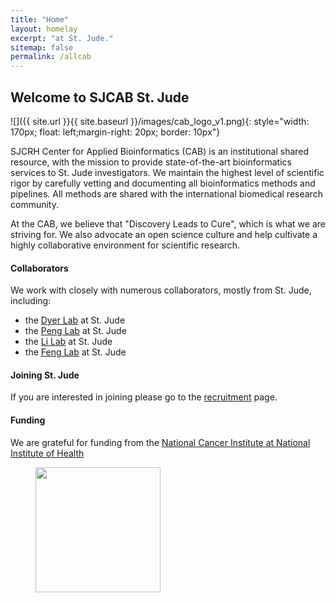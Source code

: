 ```yaml
---
title: "Home"
layout: homelay
excerpt: "at St. Jude."
sitemap: false
permalink: /allcab
---
```


## Welcome to SJCAB St. Jude


![]({{ site.url }}{{ site.baseurl }}/images/cab_logo_v1.png){: style="width: 170px; float: left;margin-right: 20px; border: 10px"}

SJCRH Center for Applied Bioinformatics (CAB) is an institutional shared resource, with the mission to provide state-of-the-art bioinformatics services to St. Jude investigators. We maintain the highest level of scientific rigor by carefully vetting and documenting all bioinformatics methods and pipelines. All methods are shared with the international biomedical research community.

At the CAB, we believe that "Discovery Leads to Cure", which is what we are striving for. We also advocate an open science culture and help cultivate a highly collaborative environment for scientific research.

#### Collaborators
We work with closely with numerous collaborators, mostly from St. Jude, including:
- the [Dyer Lab](https://www.stjude.org/directory/d/michael-dyer.html) at St. Jude
- the [Peng Lab](https://www.stjude.org/directory/p/jamy-peng.html) at St. Jude
- the [Li Lab](https://www.stjude.org/directory/l/chunliang-li.html) at St. Jude
- the [Feng Lab](https://www.stjude.org/directory/f/yongqiang-feng.html) at St. Jude

#### Joining St. Jude
If you are interested in joining please go to the [recruitment](recruitment) page.

#### Funding
We are grateful for funding from the [National Cancer Institute at National Institute of Health](https://www.cancer.gov/)

<figure class="third">
<img src="{{ site.url }}{{ site.baseurl }}/images/logopic/Logo_NCI.png" style="width: 200px">
</figure>
